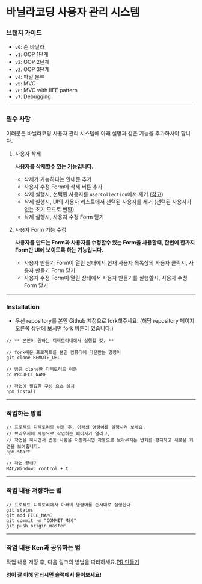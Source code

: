 # 바닐라코딩 사용자 관리 시스템

### 브랜치 가이드

- `v0`: 순 바닐라
- `v1`: OOP 1단계
- `v2`: OOP 2단계
- `v3`: OOP 3단계
- `v4`: 파일 분류
- `v5`: MVC
- `v6`: MVC with IIFE pattern
- `v7`: Debugging

---

### 필수 사항

여러분은 바닐라코딩 사용자 관리 시스템에 아래 설명과 같은 기능을 추가하셔야 합니다.

1. 사용자 삭제

    **사용자를 삭제할수 있는 기능입니다.**

    - 삭제가 가능하다는 안내문 추가
    - 사용자 수정 Form에 삭제 버튼 추가
    - 삭제 실행시, 선택된 사용자를 `userCollection`에서 제거 ([참고](https://github.com/vanilla-coding/ums/blob/v0/src/index.js#L11))
    - 삭제 실행시, UI의 사용자 리스트에서 선택된 사용자를 제거 (선택된 사용자가 없는 초기 모드로 변환)
    - 삭제 실행시, 사용자 수정 Form 닫기

2. 사용자 Form 기능 수정

    **사용자를 만드는 Form과 사용자를 수정할수 있는 Form을 사용할때, 한번에 한가지 Form만 UI에 보이도록 하는 기능입니다.**

    - 사용자 만들기 Form이 열린 상태에서 현재 사용자 목록상의 사용자 클릭시, 사용자 만들기 Form 닫기
    - 사용자 수정 Form이 열린 상태에서 사용자 만들기를 실행할시, 사용자 수정 Form 닫기

---

### Installation

- 우선 repository를 본인 Github 계정으로 fork해주세요. (해당 repository 페이지 오른쪽 상단에 보시면 fork 버튼이 있습니다.)

```
// ** 본인이 원하는 디렉토리내에서 실행할 것. **

// fork해온 프로젝트를 본인 컴퓨터에 다운받는 명령어
git clone REMOTE_URL

// 방금 clone한 디렉토리로 이동
cd PROJECT_NAME

// 작업에 필요한 구성 요소 설치
npm install
```

---

### 작업하는 방법

```
// 프로젝트 디렉토리로 이동 후, 아래의 명령어를 실행시켜 보세요.
// 브라우저에 자동으로 작업하는 페이지가 열리고,
// 작업을 하시면서 변동 사항을 저장하시면 자동으로 브라우저는 변화를 감지하고 새로운 화면을 보여줍니다.
npm start

// 작업 끝내기
MAC/Window: control + C
```

---

### 작업 내용 저장하는 법

```
// 프로젝트 디렉토리에서 아래의 명령어를 순서대로 실행한다.
git status
git add FILE_NAME
git commit -m "COMMIT_MSG"
git push origin master
```

---

### 작업 내용 Ken과 공유하는 법

작업 내용 저장 후, 다음 링크의 방법을 따라하세요.[PR 만들기](https://help.github.com/articles/creating-a-pull-request-from-a-fork/)

**영어 잘 이해 안되시면 슬랙에서 물어보세요!**
